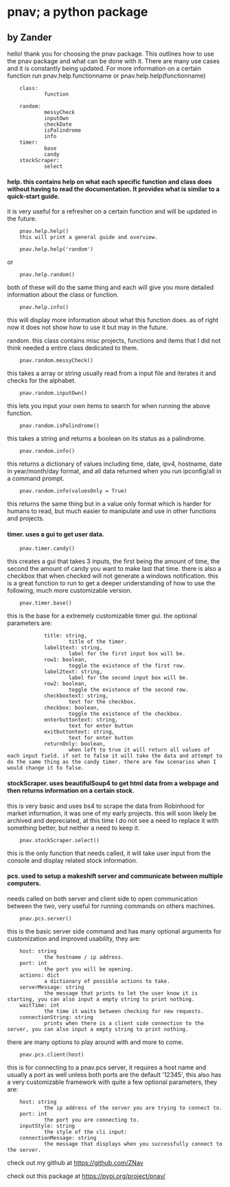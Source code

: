 # pnav; a python package
## by Zander

hello! thank you for choosing the pnav package.
This outlines how to use the pnav package and what can be done with it.
There are many use cases and it is constantly being updated.
For more information on a certain function run pnav.help.functionname or pnav.help.help(functionname)

        class:
                function

        random:
                messyCheck
                inputOwn
                checkDate
                isPalindrome
                info
        timer:
                base
                candy
        stockScraper:
                select


#### help. this contains help on what each specific function and class does without having to read the documentation. It provides what is similar to a quick-start guide.
it is very useful for a refresher on a certain function and will be updated in the future.

        pnav.help.help()
        this will print a general guide and overview.

        pnav.help.help('random')

or

        pnav.help.random()

both of these will do the same thing and each will give you more detailed information about the class or function.

        pnav.help.info()

this will display more information about what this function does. as of right now it does not show how to use it but may in the future.



random. this class contains misc projects, functions and items that I did not think needed a entire class dedicated to them.

        pnav.random.messyCheck()

this takes a array or string usually read from a input file and iterates it and checks for the alphabet.

        pnav.random.inputOwn()

this lets you input your own items to search for when running the above function.

        pnav.random.isPalindrome()

this takes a string and returns a boolean on its status as a palindrome.

        pnav.random.info()

this returns a dictionary of values including time, date, ipv4, hostname, date in year/month/day format, and all data returned when you run ipconfig/all in a command prompt.

        pnav.random.info(valuesOnly = True)

this returns the same thing but in a value only format which is harder for humans to read, but much easier to manipulate and use in other functions and projects.



#### timer. uses a gui to get user data.

        pnav.timer.candy()

this creates a gui that takes 3 inputs, the first being the amount of time, the second the amount of candy you want to make last that time. there is also a checkbox that when checked will not generate a windows notification. 
this is a great function to run to get a deeper understanding of how to use the following, much more customizable version.

        pnav.timer.base()

this is the base for a extremely customizable timer gui.
the optional parameters are: 

                title: string,
                        title of the timer.
                label1text: string,
                        label for the first input box will be.
                row1: boolean,
                        toggle the existence of the first row.
                label2text: string,
                        label for the second input box will be.
                row2: boolean,
                        toggle the existence of the second row.
                checkboxtext: string,
                        text for the checkbox.
                checkbox: boolean,
                        toggle the existence of the checkbox.
                enterbuttontext: string,
                        text for enter button
                exitbuttontext: string,
                        text for enter button
                returnOnly: boolean,
                        when left to true it will return all values of each input field. if set to false it will take the data and attempt to do the same thing as the candy timer. there are few scenarios when I would change it to false.

#### stockScraper. uses beautifulSoup4 to get html data from a webpage and then returns information on a certain stock.
this is very basic and uses bs4 to scrape the data from Robinhood for market information, it was one of my early projects. 
this will soon likely be archived and depreciated, at this time I do not see a need to replace it with something better, but neither a need to keep it.

        pnav.stockScraper.select()
        
this is the only function that needs called, it will take user input from the console and display related stock information.

#### pcs. used to setup a makeshift server and communicate between multiple computers.
needs called on both server and client side to open communication between the two, very useful for running commands on others machines.

        pnav.pcs.server()

this is the basic server side command and has many optional arguments for customization and improved usability, they are:
        
        host: string
                the hostname / ip address.
        port: int
                the port you will be opening.
        actions: dict
                a dictionary of possible actions to take.
        serverMessage: string
                the message that prints to let the user know it is starting, you can also input a empty string to print nothing.
        waitTime: int
                the time it waits between checking for new requests.
        connectionString: string
                prints when there is a client side connection to the server, you can also input a empty string to print nothing.

there are many options to play around with and more to come.

        pnav.pcs.client(host)

this is for connecting to a pnav.pcs server, it requires a host name and usually a port as well unless both ports are the default '12345', this also has a very customizable framework with quite a few optional parameters, they are: 

        host: string
                the ip address of the server you are trying to connect to.
        port: int
                the port you are connecting to.
        inputStyle: string
                the style of the cli input: 
        connectionMessage: string
                the message that displays when you successfully connect to the server.

check out my github at https://github.com/ZNav

check out this package at https://pypi.org/project/pnav/